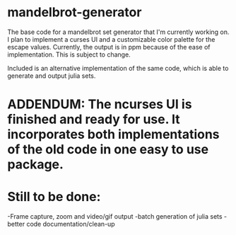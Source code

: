 # mandelbrot-generator
The base code for a mandelbrot set generator that I'm currently working on. 
I plan to implement a curses UI and a customizable color palette for the escape values.
Currently, the output is in ppm because of the ease of implementation. This is subject to change. 

Included is an alternative implementation of the same code, which is able to generate and output julia sets.

# ADDENDUM: The ncurses UI is finished and ready for use. It incorporates both implementations of the old code in one easy to use package.

# Still to be done:
-Frame capture, zoom and video/gif output
-batch generation of julia sets
-better code documentation/clean-up
